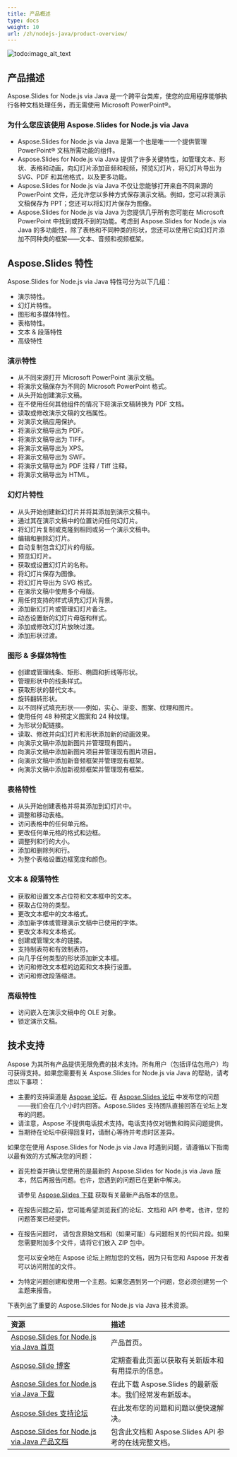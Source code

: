 ```yaml
---
title: 产品概述
type: docs
weight: 10
url: /zh/nodejs-java/product-overview/
---
```


![todo:image_alt_text](aspose_slides-for-nodejs-via-java.png)

## **产品描述**
Aspose.Slides for Node.js via Java 是一个跨平台类库，使您的应用程序能够执行各种文档处理任务，而无需使用 Microsoft PowerPoint®。

### 为什么您应该使用 Aspose.Slides for Node.js via Java

- Aspose.Slides for Node.js via Java 是第一个也是唯一一个提供管理 PowerPoint® 文档所需功能的组件。
- Aspose.Slides for Node.js via Java 提供了许多关键特性，如管理文本、形状、表格和动画，向幻灯片添加音频和视频，预览幻灯片，将幻灯片导出为 SVG、PDF 和其他格式，以及更多功能。
- Aspose.Slides for Node.js via Java 不仅让您能够打开来自不同来源的 PowerPoint 文件，还允许您以多种方式保存演示文稿。例如，您可以将演示文稿保存为 PPT；您还可以将幻灯片保存为图像。
- Aspose.Slides for Node.js via Java 为您提供几乎所有您可能在 Microsoft PowerPoint 中找到或找不到的功能。考虑到 Aspose.Slides for Node.js via Java 的多功能性，除了表格和不同种类的形状，您还可以使用它向幻灯片添加不同种类的框架——文本、音频和视频框架。

## **Aspose.Slides 特性**

Aspose.Slides for Node.js via Java 特性可分为以下几组：

- 演示特性。
- 幻灯片特性。
- 图形和多媒体特性。
- 表格特性。
- 文本 & 段落特性
- 高级特性

### **演示特性**

- 从不同来源打开 Microsoft PowerPoint 演示文稿。
- 将演示文稿保存为不同的 Microsoft PowerPoint 格式。
- 从头开始创建演示文稿。
- 在不使用任何其他组件的情况下将演示文稿转换为 PDF 文档。
- 读取或修改演示文稿的文档属性。
- 对演示文稿应用保护。
- 将演示文稿导出为 PDF。
- 将演示文稿导出为 TIFF。
- 将演示文稿导出为 XPS。
- 将演示文稿导出为 SWF。
- 将演示文稿导出为 PDF 注释 / Tiff 注释。
- 将演示文稿导出为 HTML。

### **幻灯片特性**

- 从头开始创建新幻灯片并将其添加到演示文稿中。
- 通过其在演示文稿中的位置访问任何幻灯片。
- 将幻灯片复制或克隆到相同或另一个演示文稿中。
- 编辑和删除幻灯片。
- 自动复制包含幻灯片的母版。
- 预览幻灯片。
- 获取或设置幻灯片的名称。
- 将幻灯片保存为图像。
- 将幻灯片导出为 SVG 格式。
- 在演示文稿中使用多个母版。
- 用任何支持的样式填充幻灯片背景。
- 添加新幻灯片或管理幻灯片备注。
- 动态设置新的幻灯片母版和样式。
- 添加或修改幻灯片放映过渡。
- 添加形状过渡。

### **图形 & 多媒体特性**

- 创建或管理线条、矩形、椭圆和折线等形状。
- 管理形状中的线条样式。
- 获取形状的替代文本。
- 旋转翻转形状。
- 以不同样式填充形状——例如，实心、渐变、图案、纹理和图片。
- 使用任何 48 种预定义图案和 24 种纹理。
- 为形状分配链接。
- 读取、修改并向幻灯片和形状添加新的动画效果。
- 向演示文稿中添加新图片并管理现有图片。
- 向演示文稿中添加新图片项目并管理现有图片项目。
- 向演示文稿中添加新音频框架并管理现有框架。
- 向演示文稿中添加新视频框架并管理现有框架。

### **表格特性**

- 从头开始创建表格并将其添加到幻灯片中。
- 调整和移动表格。
- 访问表格中的任何单元格。
- 更改任何单元格的格式和边框。
- 调整列和行的大小。
- 添加和删除列和行。
- 为整个表格设置边框宽度和颜色。

### **文本 & 段落特性**

- 获取和设置文本占位符和文本框中的文本。
- 获取占位符的类型。
- 更改文本框中的文本格式。
- 添加新字体或管理演示文稿中已使用的字体。
- 更改文本和文本格式。
- 创建或管理文本的链接。
- 支持制表符和有效制表符。
- 向几乎任何类型的形状添加新文本框。
- 访问和修改文本框的边距和文本换行设置。
- 访问和修改段落缩进。

### **高级特性**

- 访问嵌入在演示文稿中的 OLE 对象。
- 锁定演示文稿。

## **技术支持**

Aspose 为其所有产品提供无限免费的技术支持。所有用户（包括评估包用户）均可获得支持。如果您需要有关 Aspose.Slides for Node.js via Java 的帮助，请考虑以下事项：

- 主要的支持渠道是 [Aspose 论坛](https://forum.aspose.com/)。在 [Aspose.Slides 论坛](https://forum.aspose.com/c/slides/11) 中发布您的问题——我们会在几个小时内回答。Aspose.Slides 支持团队直接回答在论坛上发布的问题。
- 请注意，Aspose 不提供电话技术支持。电话支持仅对销售和购买问题提供。
- 当期待在论坛中获得回复时，请耐心等待并考虑时区差异。

如果您在使用 Aspose.Slides for Node.js via Java 时遇到问题，请遵循以下指南以最有效的方式解决您的问题：

- 首先检查并确认您使用的是最新的 Aspose.Slides for Node.js via Java 版本，然后再报告问题。也许，您遇到的问题已在更新中解决。

  请参见 [Aspose.Slides 下载](https://releases.aspose.com/slides/nodejs-java/) 获取有关最新产品版本的信息。

- 在报告问题之前，您可能希望浏览我们的论坛、文档和 API 参考。也许，您的问题答案已经提供。

- 在报告问题时， 请包含原始文档和（如果可能）与问题相关的代码片段。如果您需要附加多个文件，请将它们放入 ZIP 包中。

  您可以安全地在 Aspose 论坛上附加您的文档，因为只有您和 Aspose 开发者可以访问附加的文件。

- 为特定问题创建和使用一个主题。如果您遇到另一个问题，您必须创建另一个主题来报告。

下表列出了重要的 Aspose.Slides for Node.js via Java 技术资源。

|**资源**|**描述**|
| :- | :- |
|[Aspose.Slides for Node.js via Java 首页](https://products.aspose.com/slides/nodejs-java/)|产品首页。|
|[Aspose.Slide 博客](https://blog.aspose.com/category/slides/)|定期查看此页面以获取有关新版本和有用提示的信息。|
|[Aspose.Slides for Node.js via Java 下载](https://releases.aspose.com/slides/nodejs-java/)|在此下载 Aspose.Slides 的最新版本。我们经常发布新版本。|
|[Aspose.Slides 支持论坛](https://forum.aspose.com/c/slides/11)|在此发布您的问题和问题以便快速解决。|
|[Aspose.Slides for Node.js via Java 产品文档](/slides/zh/nodejs-java/)|包含此文档和 Aspose.Slides API 参考的在线完整文档。|